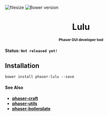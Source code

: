 ![filesize](https://badge-size.herokuapp.com/webcaetano/lulu/master/build/gui.min.js.svg?style=flat-square)
![Bower version](https://img.shields.io/bower/v/phaser-lulu.svg?style=flat-square)

<h1 align="center"> Lulu </h1>

<p align="center">
	<strong>
		<sub>
		Phaser GUI developer tool
		</sub>
	</strong>
</p>

#### Status: `Not released yet!`

## Installation

```
bower install phaser-lulu --save
```

#### See Also
- [**phaser-craft**](https://github.com/webcaetano/craft)
- [**phaser-utils**](https://github.com/webcaetano/phaser-utils)
- [**phaser-boilerplate**](https://github.com/webcaetano/phaser-boilerplate)
